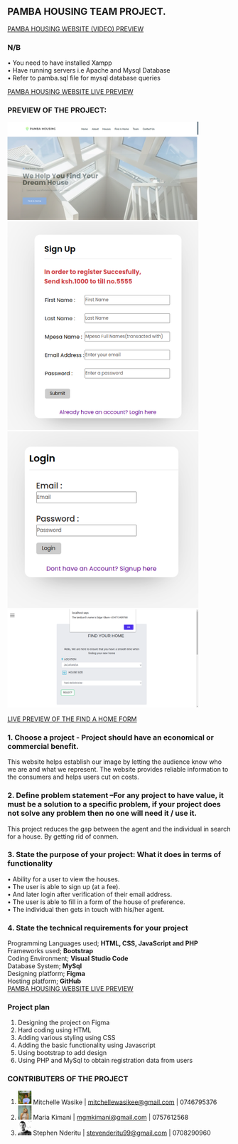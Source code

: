 ## PAMBA HOUSING TEAM PROJECT.

[PAMBA HOUSING WEBSITE (VIDEO) PREVIEW](https://drive.google.com/file/d/1II5-4UONsF2ib5K5cTsYNZEk1yp5y7jD/view?usp=sharing) <BR>

### N/B<br>
• You need to have installed Xampp<br>
• Have running servers i.e Apache and Mysql Database<br>
• Refer to pamba.sql file for mysql database queries<br>

[PAMBA HOUSING WEBSITE LIVE PREVIEW](https://waasike.github.io/Pamba-Housing-Group-Project/)

### PREVIEW OF THE PROJECT: 
<img src="website_preview/landing_page.png" width="430px">
<img src="website_preview/signup.png" width="430px">
<img src="website_preview/login.png" width="430px">
<img src="website_preview/find.png" width="430px">

[LIVE PREVIEW OF THE FIND A HOME FORM](https://waasike.github.io/form/)

### 1. Choose a project - Project should have an economical or commercial benefit.
This website helps establish our image by letting the audience know who we are and what we represent. The website provides reliable information to the consumers and helps users cut on costs.  


### 2. Define problem statement –For any project to have value, it must be a solution to a specific problem, if your project does not solve any problem then no one will need it / use it. 
This project reduces the gap between the agent and the individual in search for a house. By getting rid of conmen.


### 3. State the purpose of your project: What it does in terms of functionality
• Ability for a user to view the houses.<br>
• The user is able to sign up (at a fee).<br>
• And later login after verification of their email address.<br>
• The user is able to fill in a form of the house of preference.<br> 
• The individual then gets in touch with his/her agent.<br>


### 4. State the technical requirements for your project
Programming Languages used; <b> HTML, CSS, JavaScript and PHP </b> <br>
Frameworks used; <b> Bootstrap </b> <br>
Coding Environment; <b> Visual Studio Code </b> <br>
Database System; <b> MySql </b> <br>
Designing platform; <b> Figma </b> <br>
Hosting platform; <b> GitHub </b> <br>
[PAMBA HOUSING WEBSITE LIVE PREVIEW](https://waasike.github.io/Pamba-Housing-Group-Project/)

### Project plan
1. Designing the project on Figma
2. Hard coding using HTML
3. Adding various styling using CSS
4. Adding the basic functionality using Javascript
5. Using bootstrap to add design
6. Using PHP and MySql to obtain registration data from users

### CONTRIBUTERS OF THE PROJECT
1. <img src="team/mitchelle.jpg" width="30px"> Mitchelle Wasike | mitchellewasikee@gmail.com | 0746795376
2. <img src="team/maria.jpeg" width="30px"> Maria Kimani | mgmkimani@gmail.com | 0757612568
3. <img src="team/steve1.jpeg" width="30px"> Stephen Nderitu | stevenderitu99@gmail.com | 0708290960
